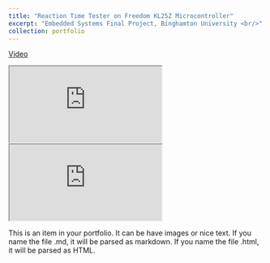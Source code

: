 ```yaml
---
title: "Reaction Time Tester on Freedom KL25Z Microcontroller"
excerpt: "Embedded Systems Final Project, Binghamton University <br/>"
collection: portfolio
---
```


[Video](https://drive.google.com/file/d/1DCtTvDm0yBqB86NzjvVmJpOrbF0wReek/view?usp=sharing)

<iframe src="https://drive.google.com/file/d/1DCtTvDm0yBqB86NzjvVmJpOrbF0wReek/view?usp=sharing/preview" ></iframe>
  
  <!--aloow full screen add tag -->
  
<iframe allowfullscreen="allowfullscreen" src="https://yuanpenguin.github.io/portfolio/portfolio-1//preview" ></iframe>

This is an item in your portfolio. It can be have images or nice text. If you name the file .md, it will be parsed as markdown. If you name the file .html, it will be parsed as HTML. 
